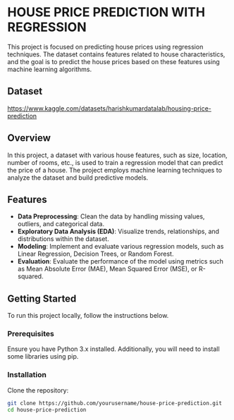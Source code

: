 # HOUSE PRICE PREDICTION WITH REGRESSION

This project is focused on predicting house prices using regression techniques. The dataset contains features related to house characteristics, and the goal is to predict the house prices based on these features using machine learning algorithms.

## Dataset
https://www.kaggle.com/datasets/harishkumardatalab/housing-price-prediction

## Overview

In this project, a dataset with various house features, such as size, location, number of rooms, etc., is used to train a regression model that can predict the price of a house. The project employs machine learning techniques to analyze the dataset and build predictive models.

## Features

- **Data Preprocessing**: Clean the data by handling missing values, outliers, and categorical data.
- **Exploratory Data Analysis (EDA)**: Visualize trends, relationships, and distributions within the dataset.
- **Modeling**: Implement and evaluate various regression models, such as Linear Regression, Decision Trees, or Random Forest.
- **Evaluation**: Evaluate the performance of the model using metrics such as Mean Absolute Error (MAE), Mean Squared Error (MSE), or R-squared.

## Getting Started

To run this project locally, follow the instructions below.

### Prerequisites

Ensure you have Python 3.x installed. Additionally, you will need to install some libraries using pip.

### Installation

Clone the repository:

```bash
git clone https://github.com/yourusername/house-price-prediction.git
cd house-price-prediction
